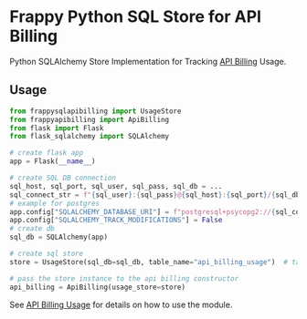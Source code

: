 # Frappy Python SQL Store for API Billing

Python SQLAlchemy Store Implementation for Tracking [API Billing](https://github.com/ilfrich/frappy-api-billing) Usage.

## Usage

```python
from frappysqlapibilling import UsageStore
from frappyapibilling import ApiBilling
from flask import Flask
from flask_sqlalchemy import SQLAlchemy

# create flask app
app = Flask(__name__)

# create SQL DB connection
sql_host, sql_port, sql_user, sql_pass, sql_db = ...
sql_connect_str = f"{sql_user}:{sql_pass}@{sql_host}:{sql_port}/{sql_db}"
# example for postgres
app.config["SQLALCHEMY_DATABASE_URI"] = f"postgresql+psycopg2://{sql_connect_str}"
app.config["SQLALCHEMY_TRACK_MODIFICATIONS"] = False
# create db
sql_db = SQLAlchemy(app)

# create sql store
store = UsageStore(sql_db=sql_db, table_name="api_billing_usage")  # table name defaults to "api_billing_usage"

# pass the store instance to the api billing constructor
api_billing = ApiBilling(usage_store=store)
```

See [API Billing Usage](https://github.com/ilfrich/frappy-api-billing#usage) for details on how to use the module.

